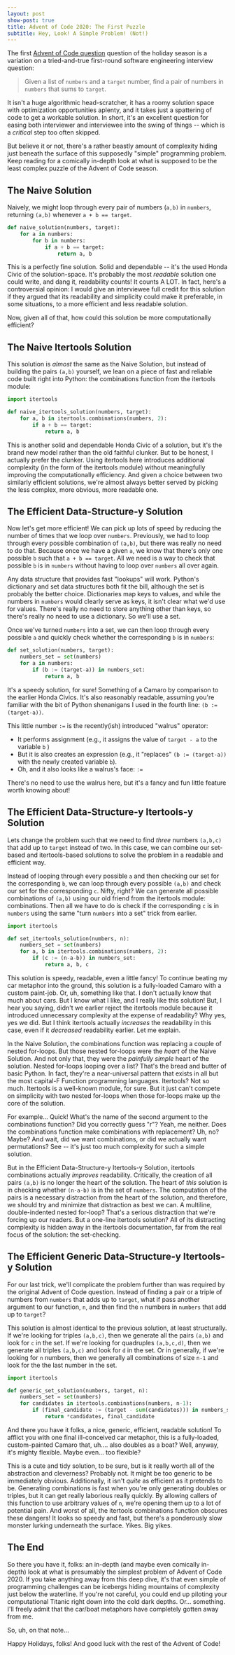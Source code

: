 ```yaml
---
layout: post
show-post: true
title: Advent of Code 2020: The First Puzzle
subtitle: Hey, Look! A Simple Problem! (Not!)
---
```


The first [Advent of Code question](https://adventofcode.com/2020/day/1) question of the holiday season is a variation
on a tried-and-true first-round software engineering interview question:

> Given a list of `numbers` and a `target` number, find a pair of numbers in `numbers`
> that sums to `target`.

It isn't a huge algorithmic head-scratcher, it has a roomy solution space with optimization opportunities aplenty,
and it takes just a spattering of code to get a workable solution. In short, it's an excellent question for easing
both interviewer and interviewee into the swing of things -- which is a *critical* step too often skipped.

But believe it or not, there's a rather beastly amount of complexity hiding just beneath the surface of this supposedly "simple"
programming problem. Keep reading for a comically in-depth look at what is supposed to be the least complex puzzle of the Advent of Code season.

## The Naive Solution

Naively, we might loop through every pair of numbers (`a,b)` in `numbers`, returning `(a,b)` whenever
`a + b == target`. 

```python
def naive_solution(numbers, target):
    for a in numbers:
        for b in numbers:
            if a + b == target:
                return a, b
```

This is a perfectly fine solution. Solid and dependable -- it's the used Honda Civic of the solution-space. 
It's probably the most *readable* solution one could write, and dang it, readability counts! 
It counts A LOT. In fact, here's a controversial opinion: I would give an interviewee full credit for this solution
if they argued that its readability and simplicity could make it preferable, in some situations, to a more efficient
and less readable solution.

Now, given all of that, how could this solution be more computationally efficient?

## The Naive Itertools Solution

This solution is *almost* the same as the Naive Solution, but instead of building the pairs `(a,b)` yourself,
we lean on a piece of fast and reliable code 
built right into Python: the combinations function from the itertools module:

```python
import itertools

def naive_itertools_solution(numbers, target):
    for a, b in itertools.combinations(numbers, 2):
        if a + b == target:
            return a, b
``` 

This is another solid and dependable Honda Civic of a solution, but it's the brand new model rather
than the old faithful clunker. But to be honest, I actually prefer the clunker.
Using itertools here introduces additional complexity (in the form of the itertools module) without meaningfully
improving the computationally efficiency. And given a choice between two similarly efficient solutions,
we're almost always better served by picking the less complex, more obvious, more readable one.

## The Efficient Data-Structure-y Solution

Now let's get more efficient! We can pick up lots of speed by reducing the number of times that we
loop over `numbers`.  Previously, we had to loop through every possible combination of `(a,b)`, but
there was really no need to do that. Because once we have a given `a`, we know that there's only
one possible `b` such that `a + b == target`. 
All we need is a way to check that possible `b` is in `numbers` without having to loop over `numbers` all over again.

Any data structure that provides fast "lookups" will work.
Python's dictionary and set data structures both fit the bill, although the set is probably the better choice.
Dictionaries map keys to values, and while the numbers in `numbers` would clearly serve as keys, it
isn't clear what we'd use for values. There's really no need to store anything other than keys,
so there's really no need to use a dictionary. So we'll use a set.

Once we've turned `numbers` into a set, we can then loop through every possible `a` and quickly
check whether the corresponding `b` is in `numbers`:

```python
def set_solution(numbers, target):
    numbers_set = set(numbers)
    for a in numbers:
        if (b := (target-a)) in numbers_set:
            return a, b
```

It's a speedy solution, for sure! Something of a Camaro by comparison to the earlier Honda Civics.
It's also reasonably readable, assuming you're familiar with the bit of Python shenanigans I used
in the fourth line: `(b := (target-a))`. 

This little number `:=` is the recently(ish) introduced "walrus" operator:
* It performs assignment (e.g., it assigns the value of `target - a` to the variable `b` )
* But it is also creates an expression (e.g., it "replaces" `(b := (target-a))` with the
 newly created variable `b`).
*  Oh, and it also looks like a walrus's face: `:=`

There's no need to use the walrus here, but it's a fancy and fun little feature worth knowing about!

## The Efficient Data-Structure-y Itertools-y Solution

Lets change the problem such that we need to find *three* numbers `(a,b,c)` that add up to `target`
instead of two. In this case, we can combine our set-based and itertools-based solutions to solve
the problem in a readable and efficient way.

Instead of looping through every possible `a` and then checking our set for the corresponding `b`, we can loop through
every possible `(a,b)` and check our set for the corresponding `c`. Nifty, right?
We can generate all possible combinations of `(a,b)` using our old friend from the itertools module: combinations.
Then all we have to do is check if the corresponding `c` is in `numbers` using the same "turn `numbers` into a set" trick
from earlier.

```python
import itertools

def set_itertools_solution(numbers, n):
    numbers_set = set(numbers)
    for a, b in itertools.combinations(numbers, 2):
        if (c := (n-a-b)) in numbers_set:
            return a, b, c
```

This solution is speedy, readable, even a little fancy! To continue beating my car metaphor into the ground,
this solution is a fully-loaded Camaro with a custom paint-job. Or, uh, something like that.
I don't actually know that much about cars. But I know what I like, and I really like this solution! 
But, I hear you saying, didn't we earlier reject the itertools module because it introduced unnecessary complexity 
at the expense of readability? Why yes, yes we did. But I think itertools actually *increases* the readability in this case,
even if it *decreased* readability earlier.
Let me explain.

In the Naive Solution, the combinations function was replacing a couple of nested for-loops.
But those nested for-loops were the *heart* of the Naive Solution. And not only that, they were the
*painfully simple* heart of the solution. Nested for-loops looping over a list? That's the bread and butter 
of basic Python. In fact, they're a near-universal pattern that exists in all but the most capital-F Function programming languages.
Itertools? Not so much. Itertools is a well-known module, for sure. But it just can't compete on simplicity with two nested for-loops when those
for-loops make up the core of the solution.

For example... Quick! What's the name of the second argument to the combinations function?
Did you correctly guess "r"? Yeah, me neither. Does the combinations function make combinations with replacement?
Uh, no? Maybe? And wait, did we want combinations, or did we actually want permutations? 
See -- it's just too much complexity for such a simple solution.

But in the Efficient Data-Structure-y Itertools-y Solution, itertools combinations actually *improves* readability.
Critically, the creation of all pairs `(a,b)` is no longer the heart of the solution. The heart of *this* solution is in checking
whether `(n-a-b)` is in the set of `numbers`. The computation of the pairs is a necessary distraction from the heart of
the solution, and therefore, we should try and minimize that distraction as best we can.
A multiline, double-indented nested for-loop? That's a serious distraction that we're forcing up our readers.
But a one-line itertools solution? All of its distracting complexity is hidden 
away in the itertools documentation, far from the real focus of the solution: the set-checking.

## The Efficient Generic Data-Structure-y Itertools-y Solution

For our last trick, we'll complicate the problem further than was required by the original Advent of Code question.
Instead of finding a pair or a triple of numbers from `numbers` that adds up to `target`, what if pass another argument
to our function, `n`, and then find the `n` numbers in `numbers` that add up to `target`?

This solution is almost identical to the previous solution, at least structurally. 
If we're looking for triples `(a,b,c)`, then we generate all the pairs `(a,b)` and look for `c` in the set.
If we're looking for quadruples `(a,b,c,d)`, then we generate all triples `(a,b,c)` and look for `d` in the set.
Or in generally, if we're looking for `n` numbers, then we generally all combinations of size `n-1` and look for the the
last number in the set.

```python
import itertools

def generic_set_solution(numbers, target, n):
    numbers_set = set(numbers)
    for candidates in itertools.combinations(numbers, n-1):
        if (final_candidate := (target - sum(candidates))) in numbers_set:
            return *candidates, final_candidate
```

And there you have it folks, a nice, generic, efficient, readable solution! 
To afflict you with one final ill-conceived car metaphor, this is a fully-loaded, custom-painted Camaro that, uh.... also doubles as a boat?
Well, anyway, it's mighty flexible. Maybe even... too flexible? 

This is a cute and tidy solution, to be sure, but is it really worth all of the abstraction and cleverness?
Probably not. It might be too generic to be immediately obvious. Additionally, it isn't *quite* as efficient as it pretends to be. 
Generating combinations is fast when you're only generating doubles or triples, but it can get really laborious really quickly.
By allowing callers of this function to use arbitrary values of `n`, we're opening them up to a lot of potential pain.
And worst of all, the itertools combinations function obscures these dangers! It looks so speedy and fast, but there's a 
ponderously slow monster lurking underneath the surface. Yikes. Big yikes.

## The End

So there you have it, folks: an in-depth (and maybe even comically in-depth) look at what is presumably the simplest problem
of Advent of Code 2020. If you take anything away from this deep dive, it's that even simple of programming challenges
can be icebergs hiding mountains of complexity just below the waterline. If you're not careful, you could end up piloting your computational
Titanic right down into the cold dark depths. Or... something. 
I'll freely admit that the car/boat metaphors have completely gotten away from me.

So, uh, on that note...

Happy Holidays, folks! And good luck with the rest of the Advent of Code!










